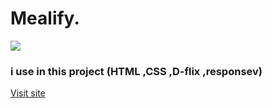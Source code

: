 # Mealify.
<img src='https://github.com/ebrahim-mamdoh/Mealify./assets/138860098/abdc08c8-595f-4a44-9667-dc19a7091590'>

### i use in this project (HTML ,CSS ,D-flix ,responsev)

[Visit site](https://ebrahim-mamdoh.github.io/Mealify./)


